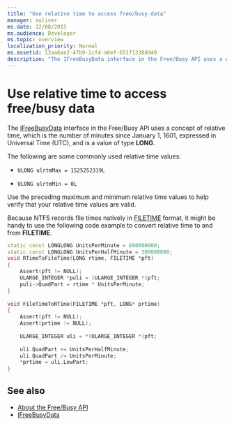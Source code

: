 ```yaml
---
title: "Use relative time to access free/busy data"
manager: soliver
ms.date: 12/08/2015
ms.audience: Developer
ms.topic: overview
localization_priority: Normal
ms.assetid: 13aa6ae2-47b9-2cf4-a6ef-651f1338dd49
description: "The IFreeBusyData interface in the Free/Busy API uses a concept of relative time, which is the number of minutes since January 1, 1601, expressed in Universal Time (UTC), and is a value of type LONG ."
---
```


# Use relative time to access free/busy data

The [IFreeBusyData](ifreebusydata.md) interface in the Free/Busy API uses a concept of relative time, which is the number of minutes since January 1, 1601, expressed in Universal Time (UTC), and is a value of type **LONG**. 
  
The following are some commonly used relative time values:
  
- `ULONG ulrtmMax = 1525252319L`
    
- `ULONG ulrtmMin = 0L`
    
Use the preceding maximum and minimum relative time values to help verify that your relative time values are valid.
  
Because NTFS records file times natively in [FILETIME](https://msdn.microsoft.com/library/9baf8a0e-59e3-4fbd-9616-2ec9161520d1%28Office.15%29.aspx) format, it might be handy to use the following code example to convert relative time to and from **FILETIME**. 
  
```cpp
static const LONGLONG UnitsPerMinute = 600000000; 
static const LONGLONG UnitsPerHalfMinute = 300000000; 
void RTimeToFileTime(LONG rtime, FILETIME *pft) 
{ 
    Assert(pft != NULL); 
    ULARGE_INTEGER *puli = (ULARGE_INTEGER *)pft; 
    puli->QuadPart = rtime * UnitsPerMinute; 
} 
  
void FileTimeToRTime(FILETIME *pft, LONG* prtime) 
{ 
    Assert(pft != NULL); 
    Assert(prtime != NULL); 
 
    ULARGE_INTEGER uli = *(ULARGE_INTEGER *)pft; 
  
    uli.QuadPart += UnitsPerHalfMinute; 
    uli.QuadPart /= UnitsPerMinute; 
    *prtime = uli.LowPart; 
} 

```

## See also

- [About the Free/Busy API](about-the-free-busy-api.md)
- [IFreeBusyData](ifreebusydata.md)

